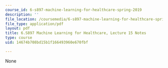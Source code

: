 ```yaml
---
course_id: 6-s897-machine-learning-for-healthcare-spring-2019
description: ''
file_location: /coursemedia/6-s897-machine-learning-for-healthcare-spring-2019/14674b708bd15b1f166493960e670fbf_MIT6_S897S19_lec15note.pdf
file_type: application/pdf
layout: pdf
title: 6.S897 Machine Learning for Healthcare, Lecture 15 Notes
type: course
uid: 14674b708bd15b1f166493960e670fbf

---
```

None